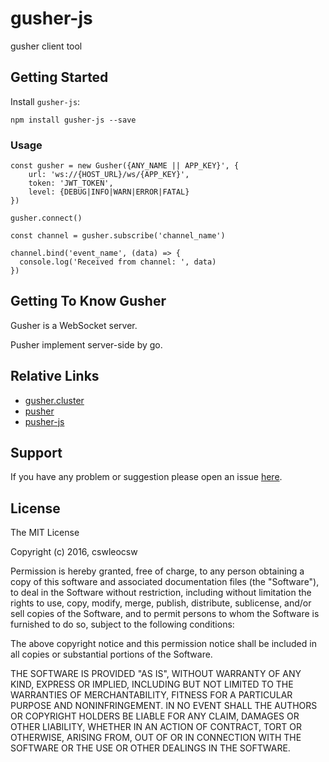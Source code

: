 # gusher-js
gusher client tool 


## Getting Started
Install `gusher-js`:

```
npm install gusher-js --save
```


### Usage
```
const gusher = new Gusher({ANY_NAME || APP_KEY}', {
    url: 'ws://{HOST_URL}/ws/{APP_KEY}',
    token: 'JWT_TOKEN',
    level: {DEBUG|INFO|WARN|ERROR|FATAL} 
})  

gusher.connect()

const channel = gusher.subscribe('channel_name')

channel.bind('event_name', (data) => {
  console.log('Received from channel: ', data)
})

```

## Getting To Know Gusher
Gusher is a WebSocket server.  

Pusher implement server-side by go.


## Relative Links
* [gusher.cluster](https://github.com/syhlion/gusher.cluster)  
* [pusher](https://pusher.com/)  
* [pusher-js](https://github.com/pusher/pusher-js)


## Support
If you have any problem or suggestion please open an issue [here](https://github.com/cswleocsw/gusher-js/issues).


## License
The MIT License

Copyright (c) 2016, cswleocsw

Permission is hereby granted, free of charge, to any person
obtaining a copy of this software and associated documentation
files (the "Software"), to deal in the Software without
restriction, including without limitation the rights to use,
copy, modify, merge, publish, distribute, sublicense, and/or sell
copies of the Software, and to permit persons to whom the
Software is furnished to do so, subject to the following
conditions:

The above copyright notice and this permission notice shall be
included in all copies or substantial portions of the Software.

THE SOFTWARE IS PROVIDED "AS IS", WITHOUT WARRANTY OF ANY KIND,
EXPRESS OR IMPLIED, INCLUDING BUT NOT LIMITED TO THE WARRANTIES
OF MERCHANTABILITY, FITNESS FOR A PARTICULAR PURPOSE AND
NONINFRINGEMENT. IN NO EVENT SHALL THE AUTHORS OR COPYRIGHT
HOLDERS BE LIABLE FOR ANY CLAIM, DAMAGES OR OTHER LIABILITY,
WHETHER IN AN ACTION OF CONTRACT, TORT OR OTHERWISE, ARISING
FROM, OUT OF OR IN CONNECTION WITH THE SOFTWARE OR THE USE OR
OTHER DEALINGS IN THE SOFTWARE.


